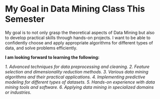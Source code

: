 # My Goal in Data Mining Class This Semester

My goal is to not only grasp the theoretical aspects of Data Mining but also to develop practical skills through hands-on projects. 
I want to be able to confidently choose and apply appropriate algorithms for different types of data, and solve problems efficiently.

**I am looking forward to learning the following:**

*1. Advanced techniques for data preprocessing and cleaning.*
*2. Feature selection and dimensionality reduction methods.*
*3. Various data mining algorithms and their practical applications.*
*4. Implementing predictive modeling for different types of datasets.*
*5. Hands-on experience with data mining tools and software.*
*6. Applying data mining in specialized domains or industries.*




